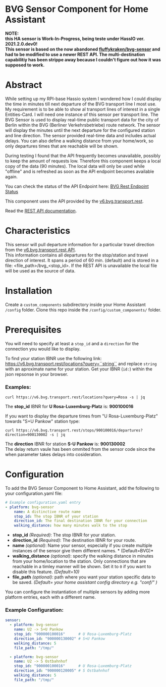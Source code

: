 # BVG Sensor Component for Home Assistant
**NOTE:<br>
  this HA sensor is Work-In-Progress, being teste under HassIO ver. 2021.2.0.dev0!<br>
        This sensor is based on the now abandoned [fluffykraken/bvg-sensor](https://github.com/fluffykraken/bvg-sensor) and had to be modified to use a newer REST API. The multi-destination capabilitiy has been
        strippe away because I couldn't figure out how it was supposed to work.**

# Abstract
While setting up my RPI-base Hassio system I wondered how I could display the time in minutes till next departure of the BVG transport line I most use.
My requirement is to be able to show al transport lines of interest in a single Entities-Card. I will need one instance of this sensor per transport line.
The BVG Sensor is used to display real-time public transport data for the city of Berlin within the BVG (Berliner Verkehrsbetriebe) route network.
The sensor will display the minutes until the next departure for the configured station and line direction. The sensor provided real-time data and includes actual delays. You can also define a walking distance from your home/work, so only departures times that are reachable will be shown.

During testing I found that the API frequently becomes unavailable, possibly to keep the amount of requests low. Therefore this component keeps a local copy of the data (90 minutes). The local data will only be used while "offline" and is refreshed as soon as the API endpoint becomes available again.

You can check the status of the API Endpoint here: [BVG Rest Endpoint Status](https://stats.uptimerobot.com/57wNLs39M/784879513)

This component uses the API provided by the [v6.bvg.transport.rest](https://v6.bvg.transport.rest).

Read the [REST API documentation](https://v6.bvg.transport.rest/api.html).

# Characteristics
This sensor will pull departure information for a particular travel direction from the [v6.bvg.transport.rest API](https://v6.bvg.transport.rest/).<br>
This information contains all departures for the stop/station and travel direction of interest. It spans a period of 60 min. (default) and is stored in a file: <file_path>/bvg_<stop_id>.
If the REST API is unavailable the local file will be used as the source of data.<br>

# Installation
Create a ``custom_components`` subdirectory inside your Home Assistant ``/config`` folder.
Clone this repo inside the ``/config/custom_components/`` folder.

# Prerequisites

You will need to specify at least a ``stop_id`` and a ``direction`` for the connection you would like to display.

To find your station IBNR use the following link: https://v6.bvg.transport.rest/locations?query=``string`` and replace ``string`` with an aproximate name for your station.
Get your IBNR (`id:`) within the json repsonse in your browser.

### Examples:
```
curl https://v6.bvg.transport.rest/locations?query=Rosa -s | jq 
```
The **stop_id** IBNR for **U Rosa-Luxemburg-Platz** is: **900100016**

If you want to display the departure times from "U Rosa-Luxemburg-Platz" towards "S+U Pankow" station type:

```
curl https://v6.bvg.transport.rest/stops/900100016/departures?direction=900130002 -s | jq
```

The **direction** IBNR for station **S-U Pankow** is: **900130002**<br>
The delay return vaule has been ommited from the sensor code since the when parameter takes delays into cosideration.
# Configuration

To add the BVG Sensor Component to Home Assistant, add the following to your configuration.yaml file:

```yaml
# Example configuration.yaml entry
- platform: bvg-sensor
    name: A distinctive route name
    stop_id: The stop IBNR of your station
    direction_id: The final destination IBNR for your connection
    walking_distance: how many minutes walk to the stop
```

- **stop_id** *(Required)*: The stop IBNR for your station.
- **direction_id** *(Required)*: The destination IBNR for your route.
- **name** *(optional)*: Name your sensor, especially if you create multiple instances of the sensor give them different names. * (Default=BVG)*
- **walking_distance** *(optional)*: specify the walking distance in minutes from your home/location to the station. Only connections that are reachable in a timley manner will be shown. Set it to ``0`` if you want to disable this feature. *(Default=10)*
- **file_path** *(optional)*: path where you want your station specific data to be saved. *(Default= your home assistant config directory e.g. "conf/" )*

You can configure the instantiation of multiple sensors by adding more platform entries, each with a different name.

### Example Configuration:
```yaml
sensor:
  - platform: bvg-sensor
    name: U2 -> S+U Pankow
    stop_id: "900000100016"      # U Rosa-Luxemburg-Platz
    direction_id: "900000130002" # S+U Pankow
    walking_distance: 5
    file_path: "/tmp/"

  - platform: bvg-sensor
    name: U2 -> S Ostbahnhof
    stop_id: "900000100016"      # U Rosa-Luxemburg-Platz
    direction_id: "900000120005" # S Ostbahnhof
    walking_distance: 5
    file_path: "/tmp/"
```
